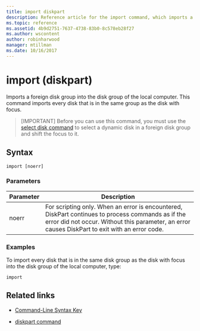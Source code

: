 ```yaml
---
title: import diskpart
description: Reference article for the import command, which imports a foreign disk group into the disk group of the local computer.
ms.topic: reference
ms.assetid: 4b9d2751-7637-4738-83b0-8c578eb28f27
ms.author: wscontent
author: robinharwood
manager: mtillman
ms.date: 10/16/2017
---
```


# import (diskpart)

Imports a foreign disk group into the disk group of the local computer. This command imports every disk that is in the same group as the disk with focus.

> [IMPORTANT]
> Before you can use this command, you must use the [select disk command](select-disk.md) to select a dynamic disk in a foreign disk group and shift the focus to it.

## Syntax

```
import [noerr]
```

### Parameters

| Parameter | Description |
| --------- | ----------- |
| noerr | For scripting only. When an error is encountered, DiskPart continues to process commands as if the error did not occur. Without this parameter, an error causes DiskPart to exit with an error code. |

### Examples

To import every disk that is in the same disk group as the disk with focus into the disk group of the local computer, type:

```
import
```

## Related links

- [Command-Line Syntax Key](command-line-syntax-key.md)

- [diskpart command](diskpart.md)
